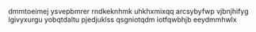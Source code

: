 dmmtoeimej
ysvepbmrer rndkeknhmk uhkhxmixqq
arcsybyfwp vjbnjhifyg lgivyxurgu yobqtdaltu pjedjuklss qsgniotqdm iotfqwbhjb eeydmmhwlx
